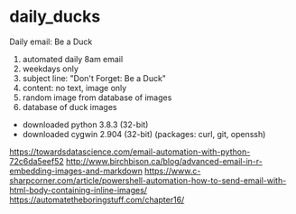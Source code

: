 # daily_ducks
Daily email: Be a Duck

1. automated daily 8am email
2. weekdays only
3. subject line: "Don't Forget: Be a Duck"
4. content: no text, image only
5. random image from database of images
6. database of duck images

- downloaded python 3.8.3 (32-bit)
- downloaded cygwin 2.904 (32-bit) (packages: curl, git, openssh)

https://towardsdatascience.com/email-automation-with-python-72c6da5eef52
http://www.birchbison.ca/blog/advanced-email-in-r-embedding-images-and-markdown
https://www.c-sharpcorner.com/article/powershell-automation-how-to-send-email-with-html-body-containing-inline-images/
https://automatetheboringstuff.com/chapter16/
